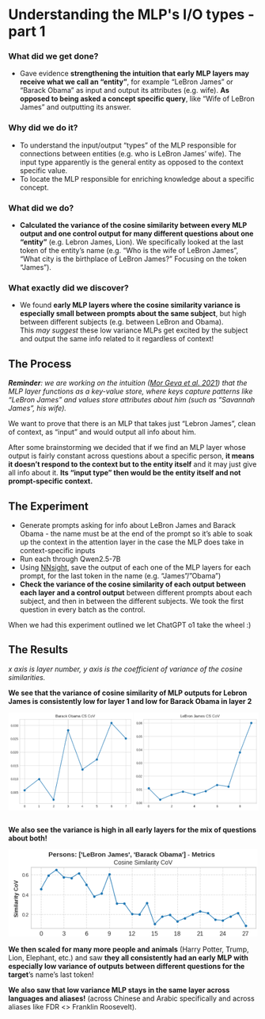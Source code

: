 # Understanding the MLP's I/O types - part 1

### What did we get done?

* Gave evidence **strengthening the intuition that early MLP layers may receive what we call an “entity”**, for example “LeBron James” or “Barack Obama” as input and output its attributes (e.g. wife). **As opposed to being asked a concept specific query**, like “Wife of LeBron James” and outputting its answer.

### Why did we do it? 

* To understand the input/output “types” of the MLP responsible for connections between entities (e.g. who is LeBron James’ wife). The input type apparently is the general entity as opposed to the context specific value.  
* To locate the MLP responsible for enriching knowledge about a specific concept.

### What did we do?

* **Calculated the variance of the cosine similarity between every MLP output and one control output for many different questions about one “entity”** (e.g. Lebron James, Lion). We specifically looked at the last token of the entity’s name (e.g. “Who is the wife of LeBron James”, “What city is the birthplace of LeBron James?” Focusing on the token “James”).

### What exactly did we discover?

* We found **early MLP layers where the cosine similarity variance is especially small between prompts about the same subject**, but high between different subjects (e.g. between LeBron and Obama).  
  This *may suggest* these low variance MLPs get excited by the subject and output the same info related to it regardless of context\!

## The Process

***Reminder**: we are working on the intuition ([Mor Geva et al. 2021](https://arxiv.org/abs/2012.14913)) that the MLP layer functions as a key-value store, where keys capture patterns like “LeBron James” and values store attributes about him (such as “Savannah James”, his wife).*

We want to prove that there is an MLP that takes just “Lebron James”, clean of context, as “input” and would output all info about him.  

After some brainstorming we decided that if we find an MLP layer whose output is fairly constant across questions about a specific person, **it means it doesn’t respond to the context but to the entity itself** and it may just give all info about it. **Its “input type” then would be the entity itself and not prompt-specific context.**

## The Experiment

* Generate prompts asking for info about LeBron James and Barack Obama \- the name must be at the end of the prompt so it’s able to soak up the context in the attention layer in the case the MLP does take in context-specific inputs  
* Run each through Qwen2.5-7B  
* Using [NNsight](http://nnsight.net), save the output of each one of the MLP layers for each prompt, for the last token in the name (e.g. “James”/”Obama”)  
* **Check the variance of the cosine similarity of each output between each layer and a control output** between different prompts about each subject, and then in between the different subjects. We took the first question in every batch as the control.

When we had this experiment outlined we let ChatGPT o1 take the wheel :) 

## The Results

<i>x axis is layer number, y axis is the coefficient of variance of the cosine similarities.</i>

**We see that the variance of cosine similarity of MLP outputs for Lebron James is consistently low for layer 1 and low for Barack Obama in layer 2**

<div style="display: flex; gap: 2px;">
  <img src="/first-post/obama.png" alt="Image 1" style="width: 50%; height: auto;">
  <img src="/first-post/lebron.png" alt="Image 2" style="width: 50%; height: auto;">
</div>

<br>

**We also see the variance is high in all early layers for the mix of questions about both\!**  

![Lebron and Obama](/first-post/lebron_and_obama.png)

**We then scaled for many more people and animals** (Harry Potter, Trump, Lion, Elephant, etc.) and saw **they all consistently had an early MLP with especially low variance of outputs between different questions for the target**’s name’s last token\!  

**We also saw that low variance MLP stays in the same layer across languages and aliases\!** (across Chinese and Arabic specifically and across aliases like FDR \<\> Franklin Roosevelt).